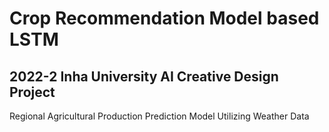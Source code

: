 # Crop Recommendation Model based LSTM
## 2022-2 Inha University AI Creative Design Project
Regional Agricultural Production Prediction Model Utilizing Weather Data
